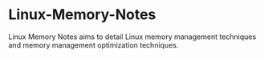 # Linux-Memory-Notes
Linux Memory Notes aims to detail Linux memory management techniques and memory management optimization techniques.
